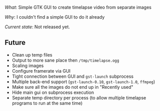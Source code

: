 
*What*: Simple GTK GUI to create timelapse video from separate images

*Why*: I couldn't find a simple GUI to do it already

*Current state*: Not released yet.


Future
------

 - Clean up temp files
 - Output to more sane place then `/tmp/timelapse.ogg`
 - Scaling images
 - Configure framerate via GUI
 - Tight connection between GUI and `gst-launch` subprocess
 - Multiple back-end support (`gst-launch-0.10`, `gst-launch-1.0`, `ffmpeg`)
 - Make sure all the images do not end up in "Recently used"
 - Hide main gui on subprocess execution
 - Separate temp directory per process (to allow multiple timelapse programs to run at the same time)
